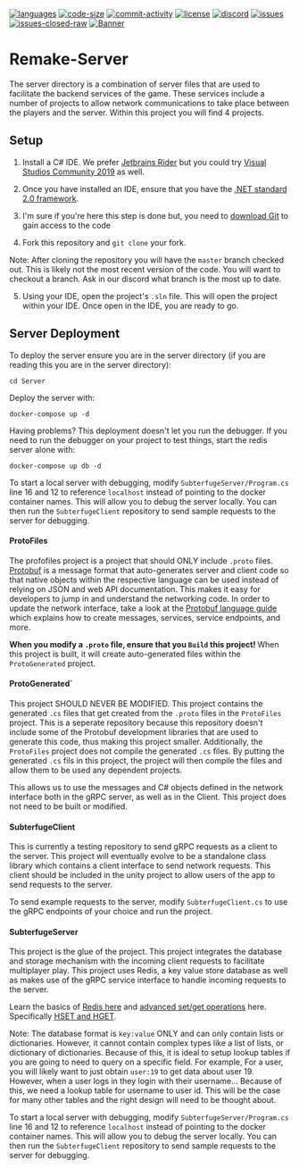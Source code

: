 ﻿[![languages](https://img.shields.io/github/languages/top/Subterfuge-Revived/Remake-Core)]()
[![code-size](https://img.shields.io/github/languages/code-size/Subterfuge-Revived/Remake-Core)]()
[![commit-activity](https://img.shields.io/github/commit-activity/y/Subterfuge-Revived/Remake-Core)](https://github.com/Subterfuge-Revived/Remake-Core/pulse/yearly)
[![license](https://img.shields.io/github/license/Subterfuge-Revived/Remake-Core)](LICENSE)
[![discord](https://img.shields.io/discord/617149385196961792)](https://discord.gg/GNk7Xw4)
[![issues](https://img.shields.io/github/issues/Subterfuge-Revived/Remake-Core)](https://github.com/Subterfuge-Revived/Remake-Core/issues?q=is%3Aopen)
[![issues-closed-raw](https://img.shields.io/github/issues-closed/Subterfuge-Revived/Remake-Core)](https://github.com/Subterfuge-Revived/Remake-Core/issues?q=is%3Aclosed+)
[![Banner](banner.png)]()

# Remake-Server

The server directory is a combination of server files that are used to facilitate the backend services of the game. These services include a number of projects to allow network communications
to take place between the players and the server. Within this project you will find 4 projects.

## Setup

1. Install a C# IDE. We prefer [Jetbrains Rider](https://www.jetbrains.com/rider/) but you could try [Visual Studios Community 2019](https://visualstudio.microsoft.com/) as well.

2. Once you have installed an IDE, ensure that you have the [.NET standard 2.0 framework](https://dotnet.microsoft.com/download/dotnet-core/2.0).

3. I'm sure if you're here this step is done but, you need to [download Git](https://git-scm.com/downloads) to gain access to the code

4. Fork this repository and `git clone` your fork.

Note: After cloning the repository you will have the `master` branch checked out. This is likely not the most recent version of the code. You will want to checkout a branch. Ask in our discord what branch is the most up to date.

5. Using your IDE, open the project's `.sln` file. This will open the project within your IDE. Once open in the IDE, you are ready to go.


## Server Deployment

To deploy the server ensure you are in the server directory (if you are reading this you are in the server directory):

`cd Server`

Deploy the server with:

`docker-compose up -d`

Having problems? This deployment doesn't let you run the debugger. If you need to run the debugger on your project to test things, start the redis server alone with:

`docker-compose up db -d`

To start a local server with debugging, modify `SubterfugeServer/Program.cs` line 16 and 12 to reference `localhost` instead of pointing to the docker container names. This will allow
you to debug the server locally. You can then run the `SubterfugeClient` repository to send sample requests to the server for debugging.

#### ProtoFiles

The profofiles project is a project that should ONLY include `.proto` files. [Protobuf]() is a message format that auto-generates server and client code so that native objects
within the respective language can be used instead of relying on JSON and web API documentation. This makes it easy for developers to jump in and understand the networking code.
In order to update the network interface, take a look at the [Protobuf language guide](https://developers.google.com/protocol-buffers/docs/proto3) which explains how to create messages,
services, service endpoints, and more.

<b>When you modify a `.proto` file, ensure that you `Build` this project! </b> When this project is built, it will create auto-generated files within the `ProtoGenerated` project.

#### ProtoGenerated`

This project SHOULD NEVER BE MODIFIED. This project contains the generated `.cs` files that get created from the `.proto` files in the `ProtoFiles` project. This is a seperate repository
because this repository doesn't include some of the Protobuf development libraries that are used to generate this code, thus making this project smaller. Additionally, the `ProtoFiles` project
does not compile the generated `.cs` files. By putting the generated `.cs` fils in this project, the project will then compile the files and allow them to be used any dependent projects.

This allows us to use the messages and C# objects defined in the network interface both in the gRPC server, as well as in the Client. This project does not need to be built or modified.

#### SubterfugeClient

This is currently a testing repository to send gRPC requests as a client to the server. This project will eventually evolve to be a standalone class library which contains a client interface to send
network requests. This client should be included in the unity project to allow users of the app to send requests to the server.

To send example requests to the server, modify `SubterfugeClient.cs` to use the gRPC endpoints of your choice and run the project.

#### SubterfugeServer

This project is the glue of the project. This project integrates the database and storage mechanism with the incoming client requests to facilitate multiplayer play. This project uses Redis,
a key value store database as well as makes use of the gRPC service interface to handle incoming requests to the server.

Learn the basics of [Redis here](https://docs.redislabs.com/latest/rs/references/client_references/client_csharp/) and [advanced set/get operations](https://redis.io/commands) here. Specifically [HSET and HGET](https://redis.io/commands/hset).

Note: The database format is `key:value` ONLY and can only contain lists or dictionaries. However, it cannot contain complex types like a list of lists, or dictionary of dictionaries.
Because of this, it is ideal to setup lookup tables if you are going to need to query on a specific field. For example,
For a user, you will likely want to just obtain `user:19` to get data about user 19. However, when a user logs in they login with their username... Because of this, we need a lookup table for username to user id.
This will be the case for many other tables and the right design will need to be thought about.

To start a local server with debugging, modify `SubterfugeServer/Program.cs` line 16 and 12 to reference `localhost` instead of pointing to the docker container names. This will allow
you to debug the server locally. You can then run the `SubterfugeClient` repository to send sample requests to the server for debugging.
